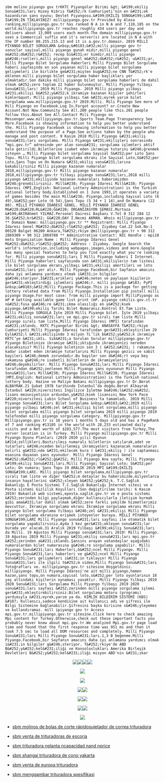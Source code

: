 
```
sbm molino piyango gov trKKTC Piyangolar Birimi &gt; &#199;ekiliş Sonu&#231;ları Kuzey Kıbrıs T&#252;rk Cumhuriyeti'nin en &#231;ok kazandıran şans oyunu; Devlet Piyangosu.&#199;EKİLİŞ SONU&#199;LARI İ&#199;İN TIKLAYINIZ! millipiyango.gov.tr Provided by Alexa ranking,millipiyango.gov.tr has ranked N A in N A and 7,110,185 on the world.millipiyango.gov.tr reaches roughly 434 users per day and delivers about 13,009 users each month.The domain millipiyango.gov.tr uses a Commercial suffix and it's server(s) are located in N A with the IP number 88.255.215.13 and it is a.gov.tr.domain. 2019 MİLLİ PİYANGO BİLET SORGULAMA &nbsp;&#0183;&#32;milli piyango gov tr sonuclar sayisal,milli piyango gunah midir,milli piyango genel m&#252;d&#252;r&#252; recep bi&#231;er kimdir,milli piyango g&#246;rselleri,milli piyango genel m&#252;d&#252;r&#252; u&#231;ar, Milli Piyango Bilet Sorgulama Haberleri Milli Piyango Bilet Sorgulama haberi sayfasında en son yaşanan milli piyango bilet sorgulama gelişmeleri ile birlikte ge&#231;mişten bug&#252;ne CNN T&#252;rk'e eklenen milli piyango bilet sorgulama haber başlıkları yer almaktadır.Son dakika milli piyango bilet sorgulama haberleri de dahil olmak &#252;zere toplam 22 haber bulunmuştur. Milli Piyango Yılbaşı Sonu&#231;ları! 2019 Milli Piyango. 2019 Milli piyango yılbaşı &#231;ekilişi b&#252;y&#252;k ikramiye kazanan kişiler şehirleri kimler&quot; Milli piyango yılbaşı tam &#231;eyrek yarım bilet sorgulama www.millipiyango.gov.tr 2019.Milli. Mili Piyango See more of Mili Piyango on Facebook.Log In.Forgot account? or.Create New Account.Not Now.Community See All.200 people like this.201 people follow this.About See All.Contact Mili Piyango on Messenger.www.millipiyango.gov.tr.Sports Team.Page Transparency See More.Facebook is showing information to help you better understand the. Milli Piyango Facebook is showing information to help you better understand the purpose of a Page.See actions taken by the people who manage and post content. 9 Kasım 2018 Milli Piyango &#231;ekiliş sonu&#231;ları sorgulama. Milli Piyango &#231;ekilişleri sonrasında “mpi.gov.tr” adresinde yer alan sonu&#231; sorgulama işlemleri aktif hale getirildi.Biletlerine isabet eden ikramiye tutarını &#246;ğrenmek isteyen … Milli Piyango bilet sorgulama Sayısal S&#252;per Loto Şans Topu. Milli Piyango bilet sorgulama ekranı ile Sayısal Loto,S&#252;per Loto,Şans Topu ve On Numara &#231;ekiliş sonu&#231;larına bakabilirsiniz Milli piyango kazanan numaralar 2018,millipiyango.gov.tr Milli piyango kazanan numaralar 2018,millipiyango.gov.tr Yılbaşı piyango sonu&#231;ları,2018 milli piyango &#231;ekilişinde kazanan numaraları haberimizden &#246;ğrenebilirsiniz. Mill&#238; Piyango İdaresi Mill&#238; Piyango İdaresi (MPI,English: National Lottery Administration) is the Turkish national lottery body.Established on 1 June 1993,it operates a variety of games besides the main Mill&#238; Piyango,including Sayısal Loto (6 49),S&#252;per Loto (6 54),Şans Topu (5 34 + 1 14),and On Numara (22 80). MİLLİ PİYANGO İDARESİ GENEL. MİLLİ PİYANGO İDARESİ GENEL M&#220;D&#220;RL&#220;Ğ&#220; ORGANİZASYON ŞEMASI.Murtaza &#199;AKIRAhmet YILMAZ.Personel Dairesi Başkanı V.Tel 0 312 284 12 36.Ş&#252;kr&#252; G&#220;DAY İ.Necmi AKMAN. Whois millipiyango.gov.tr ** Domain Name: millipiyango.gov.tr ** Registrant: Milli Piyango İdaresı Genel M&#252;d&#252;rl&#252;g&#252; Ziyabey Cad.22 Sok.No:1 06520 Balgat 06200 Ankara,T&#252;rkiye @millipiyango.gov.tr + 90 312 2869309 + 90 312 2869788 ** Administrative Contact: NIC Handle : mpi18 metu Organization Name : Milli Piyango İdaresi Genel M&#252;d&#252;rl&#252;ğ&#252; Address : Ziyabey. Google Search the world's information,including webpages,images,videos and more.Google has many special features to help you find exactly what you're looking for. Milli piyango sonu&#231;ları I Milli Piyango haberi I İnternet. Milli Piyango haberleri sayfasında son &#231;ekilişlerin tam listesi ile bilet sorgulama ekranı,yılbaşı &#231;ekilişi amortileri ve loto sonu&#231;ları yer alır. Milli Piyango Facebook,bir Sayfanın amacını daha iyi anlamana yardımcı olmak i&#231;in bilgiler g&#246;steriyor.İ&#231;erikleri y&#246;neten ve paylaşan kişilerin ger&#231;ekleştirdiği işlemleri g&#246;r. milli piyango &#183; PyPI &nbsp;&#0183;&#32;Milli Piyango Package.This is a package for getting lottery related data from Milli Piyango.Installation pip install milli piyango Usage.For most case: from milli piyango import MilliPiyango as mP # Getting available game list print (mP. piyango cekilis.gov.ct.tr n&#252;fusa g&#246;re &#231;ıkma olasılığı en y&#252;ksek piyango.&#199;ekiliş Tarihi Bilet Numaranız.Kontrol Et.Tam Liste. Milli Piyango SORGULA İşte 2019 Milli Piyango bilet. İşte 2019 yılbaşı &#231;ekiliş sonu&#231;ları ve mpi.gov.tr sıralı tam liste Milli Piyango sıralı tam liste,Milli Piyango İdaresi (MPİ) tarafından a&#231;ıklandı. KKTC Piyangolar Birimi &gt; ANASAYFA T&#252;rkiye Cumhuriyeti Milli Piyango İdaresi tarafından ger&#231;ekleştirilen 29 Eyl&#252;l &#231;ekilişinde 3 milyon TL’lik b&#252;y&#252;k ikramiye KKTC’ye &#231;ıktı. Sık&#231;a Sorulan Sorular millipiyango.gov.tr Piyango Biletinize ikramiye &#231;ıktığında ikramiyenizi nereden alacaksınız? Milli Piyango biletinin son 3 ( &#252;&#231; ) rakamına kadar isabet eden ikramiye tutarlarını Milli Piyango gezici ve sabit bayileri &#246;demek zorundadır.Bu bayiler son d&#246;rt veya beş rakamına g&#246;re isabetli biletlerin de ikramiyelerini &#246;deyebilirler. Milli Piyango Sonu&#231;ları Milli Piyango İdaresi tarafından d&#252;zenlenen Milli Piyango şans oyununun Milli Piyango Sonu&#231;ları Mill&#238; Piyango İdaresi Mill&#238; Piyango İdaresi (MPI,English: National Lottery Administration) is the Turkish national lottery body. Hazine ve Maliye Bakanı millipiyango.gov.tr Dr.Berat ALBAYRAK.21 Şubat 1978 tarihinde İstanbul’da doğdu.Berat Albayrak İstanbul &#220;niversitesi İngilizce İşletme b&#246;l&#252;m&#252; lisans mezuniyetinin ardından,y&#252;ksek lisansını New York Pace &#220;niversitesi Lubin School of Business’ta tamamladı. 2019 Milli Piyango Sonu&#231;ları Bilet Sorgulama &nbsp;&#0183;&#32;2019 milli piyango yılbaşı &#246;zel &#231;ekilişi bilet sorgulama,milli piyango bilet sorgulama milli piyango bilet sorgulama 2019 milli piyango 2019 telefondan milli piyango sorgulama Category. Millipiyango.gov.tr Millipiyango.gov.tr is 18 years 1 months 5 days old and has a PageRank of 7 and ranking #13105 in the world with 28,233 estimated daily visits and a Net worth of $283,577.The most visitors from Turkey,The server location is in Turkey. Milli Piyango millipiyango.gov.tr Milli Piyango Oyunu Planları (2019 2020 yılı) Oyunun &#214;zellikleri.Bastırılmış numaralı biletlerin satılarak,adet ve tutarları &#246;nceden belirlenmiş ikramiyeleri kazanacak numaraların belirli g&#252;nde &#231;ekilecek kura ( &#231;ekiliş ) ile saptanması esasına dayanan şans oyunudur. Milli Piyango İdaresi Genel M&#252;d&#252;rl&#252;ğ&#252; Milli Piyango Ana sayfa; Milli Piyango &#199;ekiliş Sonu&#231;ları.Milli Piyango; Sayısal Loto; S&#252;per Loto; On numara; Şans Topu 19 ARALIK 2019 MPİ &#199;EKİLİŞ SONU&#199;LARI. Milli piyango bilet sorgulama,millipiyango.gov.tr sıralı tam liste ve diğer t&#252;m detaylar bu haberimizde.milyonlarca insanın hayallerini s&#252;sleyen b&#252;y&#252;k. T.C.Sağlık Bakanlığı E Posta Sistemi T.C.Sağlık Bakanlığı İnternet sitesi ve e Posta sistemi Gizlilik Koşulları (Son değiştirilme tarihi: 6 Kasım 2019) Bakanlık web sistemi,eposta.saglik.gov.tr ve e posta sistemi &#252;zerinden bilgi paylaşmak,diğer kullanıcılarla iletişim kurmak gibi ama&#231;lar dahil olmak &#252;zere farklı şekilde hizmetlerimiz mevcuttur. İkramiye sorgulama ekranı İkramiye sorgulama ekranı Milli piyango bilet sorgulama Yılbaşı &#246;zel &#231;ekilişi Milli Piyango bilet sorgulama ekranına erişmek isteyenler buraya. MİLLİ PİYANGO SONU&#199;LARI Milli Piyango sonu&#231;ları sayfası ile otomatik bilet sorgulama yapabilirsiniz.Ayda 3 kez ger&#231;ekleşen sonu&#231;lar burada yer alacak.31 Aralık 2019 Yılbaşı &#199;ekiliş Sonu&#231;ları da Milli. 19 Ağustos Milli Piyango sonu&#231;ları 2019! Milli Piyango. 19 Ağustos 2019 Milli Piyango &#231;ekiliş sonu&#231;ları mpi.gov.tr &#252;zerinden a&#231;ıklandı.Şansını arayan vatandaşlar aşağıdaki numaralardan bilet numarasına g&#246;re sorgulama yapabilir. Milli Piyango Sonu&#231;ları Haberleri,G&#252;ncel Milli Piyango. Milli Piyango Sonu&#231;ları haberleri ve g&#252;ncel Milli Piyango Sonu&#231;ları gelişmeleri i&#231;in tıklayın! Milli Piyango Sonu&#231;ları ile ilgili t&#252;m video,Milli Piyango Sonu&#231;ları fotoğrafları ve. millipiyango.gov.tr sitesine Hoşgeldiniz. millipiyango. Milli Piyango İdaresi'ne ait milli piyango,hemen kazan,şans topu,on numara,sayısal loto,s&#252;per loto oyunlarının 18 yaş altındaki kişilerin oynaması yasaktır. Milli Piyango Yılbaşı 2019 2020 Sonu&#231;ları Sorgulama Milli Piyango Yılbaşı 2019 2020 sonu&#231;ları sayfası &#252;zerinden milli piyango sorgulama işlemi ger&#231;ekleştirebilirsiniz.Bilet sorgulama motoru (programı) yardımıyla &#231;eyrek,yarım ya da. KİMLİK BİLDİRİM SİSTEMİ (KBS) &#187; Kullanıcı,sadece kendisine ait kullanıcı adı ve şifresi ile Bilgi Sistemine bağlanabilir.Şifresini başka birisine s&#246;yleyemez ve kullandıramaz. mill ipiyango gov tr Access mpi.gov.tr.millipiyango.gov.tr sitesine.Click here to check amazing Mpi content for Turkey.Otherwise,check out these important facts you probably never knew about mpi.gov.tr.We analyzed Mpi.gov.tr page load time and found that the first response time was 951 ms and then it took 7.5 sec to load all DOM resources and completely. Milli Piyango Sonu&#231;ları Milli Piyango Sonu&#231;ları.1,3 B beğenme.Milli Piyango.Facebook,bir Sayfanın amacını daha iyi anlamana yardımcı olmak i&#231;in bilgiler g&#246;steriyor. T&#252;rkiye'de ABD B&#252;y&#252;kel&#231;iliği ve Konsoloslukları Amerika Birleşik Devletleri B&#252;y&#252;kel&#231;iliği misyon ABD'nin &#231;ıkar 
```

<div align="center">

<a href="https://es-mill.shibang-china.com/github&k=sbm+molino+piyango+gov+tr"><img src="https://static.shibang-china.com/es/mill/index.jpg"></a><a href="https://es-mill.shibang-china.com/materials.htmlgithub&k=sbm+molino+piyango+gov+tr"><img src="https://static.shibang-china.com/es/mill/materials.jpg"></a><a href="https://es-mill.shibang-china.com/about.htmlgithub&k=sbm+molino+piyango+gov+tr"><img src="https://static.shibang-china.com/es/mill/about.jpg"></a><a href="https://es-mill.shibang-china.com/contact.htmlgithub&k=sbm+molino+piyango+gov+tr"><img src="https://static.shibang-china.com/es/mill/contact.jpg"></a>

<a href="https://es-mill.shibang-china.com/github&k=sbm+molino+piyango+gov+tr"><img src="https://static.shibang-china.com/es/mill/banner.jpg"></a>

<a href="https://swt.shibang-china.com/github&k=sbm+molino+piyango+gov+tr"><img src="https://static.shibang-china.com/es/mill/chat.jpg"></a>

<a href="https://es-mill.shibang-china.com/products/vertical-roller-mill.htmlgithub&k=sbm+molino+piyango+gov+tr"><img src="https://static.shibang-china.com/es/mill/vertical.jpg"></a><a href="https://es-mill.shibang-china.com/products/raymond-mill.htmlgithub&k=sbm+molino+piyango+gov+tr"><img src="https://static.shibang-china.com/es/mill/raymond.jpg"></a>

<a href="https://es-mill.shibang-china.com/products/ultrafine-grinding-mill.htmlgithub&k=sbm+molino+piyango+gov+tr"><img src="https://static.shibang-china.com/es/mill/ultrafine.jpg"></a><a href="https://es-mill.shibang-china.com/products/trapezium-grinding-mill.htmlgithub&k=sbm+molino+piyango+gov+tr"><img src="https://static.shibang-china.com/es/mill/trapezium.jpg"></a>

<a href="https://es-mill.shibang-china.com/products/ball-mill.htmlgithub&k=sbm+molino+piyango+gov+tr"><img src="https://static.shibang-china.com/es/mill/ball.jpg"></a><a href="https://es-mill.shibang-china.com/products/hammer-mill.htmlgithub&k=sbm+molino+piyango+gov+tr"><img src="https://static.shibang-china.com/es/mill/hammer.jpg"></a>

<a href="https://swt.shibang-china.com/github&k=sbm+molino+piyango+gov+tr"><img src="https://static.shibang-china.com/es/mill/case.jpg"></a>

</div>


* [sbm molinos de bolas de corte rápidosujetador de correa trituradora](sbm%20molinos%20de%20bolas%20de%20corte%20r%C3%A1pidosujetador%20de%20correa%20trituradora.md)

* [sbm venta de trituradoras de escoria](sbm%20venta%20de%20trituradoras%20de%20escoria.md)

* [sbm trituradora nplanta ncapacidad nand nprice](sbm%20trituradora%20nplanta%20ncapacidad%20nand%20nprice.md)

* [sbm shangai trituradora de cono yakarta](sbm%20shangai%20trituradora%20de%20cono%20yakarta.md)

* [sbm venta de europa trituradora](sbm%20venta%20de%20europa%20trituradora.md)

* [sbm menggambar trituradora spesifikasi](sbm%20menggambar%20trituradora%20spesifikasi.md)